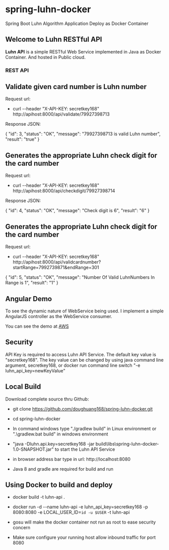 # spring-luhn-docker
Spring Boot Luhn Algorithm Application Deploy as Docker Container 
## Welcome to Luhn RESTful API ##

**Luhn API** is a simple RESTful Web Service implemented in Java as Docker Container.  And hosted in Public cloud. 

### REST API ###


## Validate given card number is Luhn number 
Request url:

- curl --header "X-API-KEY: secretkey168" http://apihost:8000/api/validate/79927398713
 

Response JSON:

{
  "id": 3,
  "status": "OK",
  "message": "79927398713 is valid Luhn number",
  "result": "true"
}


## Generates the appropriate Luhn check digit for the card number 
Request url:

- curl --header "X-API-KEY: secretkey168" http://apihost:8000/api/checkdigit/79927398714
 

Response JSON:

{
  "id": 4,
  "status": "OK",
  "message": "Check digit is 6",
  "result": "6"
}

## Generates the appropriate Luhn check digit for the card number 
Request url:

- curl --header "X-API-KEY: secretkey168" http://apihost:8000/api/validcardnumber?startRange=7992739871&endRange=301

 

{
  "id": 5,
  "status": "OK",
  "message": "Number Of Valid LuhnNumbers In Range is 1",
  "result": "1"
}
 
## Angular  Demo
To see the dynamic nature of WebService being used. I implement a simple AngularJS controller as the WebService consumer.


You can see the demo at  [AWS](http://ec2-54-213-146-147.us-west-2.compute.amazonaws.com:8000/)



## Security
API Key is required to access Luhn API Service. The default key value is "secretkey168". The key value can be changed by using java command line argument,  secretkey168, or docker run command line switch "-e luhn_api_key=newKeyValue"

## Local Build
Download complete source thru Github:

- git clone https://github.com/doughuang168/spring-luhn-docker.git
 
- cd spring-luhn-docker


- In command windows type "./gradlew build" in Linux environment or ".\gradlew.bat build" in windows environment


- "java -Dluhn.api.key=secretkey168 -jar build\libs\spring-luhn-docker-1.0-SNAPSHOT.jar" to start the Luhn API Service

- in browser address bar type in url: http://localhost:8080

- Java 8 and gradle are required for build and run



## Using Docker to build and deploy

-  docker build -t luhn-api  .

-  docker run -d --name luhn-api -e luhn_api_key=secretkey168 -p 8080:8080 -e LOCAL_USER_ID=`id -u $USER` -t luhn-api

-  gosu will make the docker container not run as root to ease security concern

- Make sure configure your running host allow inbound traffic for port 8080   

